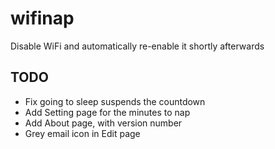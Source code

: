 # wifinap

Disable WiFi and automatically re-enable it shortly afterwards

## TODO

- Fix going to sleep suspends the countdown
- Add Setting page for the minutes to nap
- Add About page, with version number
- Grey email icon in Edit page
